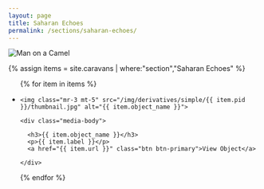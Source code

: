 ```yaml
---
layout: page
title: Saharan Echoes
permalink: /sections/saharan-echoes/
---
```


<div class="card">

  <img class="img-fluid" src="/img/man_on_camel.png" alt="Man on a Camel">

</div>


{% assign items = site.caravans | where:"section","Saharan Echoes" %}

<ul class="list-unstyled">

{% for item in items %}


  <li class="media mb-5">

    <img class="mr-3 mt-5" src="/img/derivatives/simple/{{ item.pid }}/thumbnail.jpg" alt="{{ item.object_name }}">

    <div class="media-body">

      <h3>{{ item.object_name }}</h3>
      <p>{{ item.label }}</p>
      <a href="{{ item.url }}" class="btn btn-primary">View Object</a>

    </div>

  </li>

{% endfor %}

</ul>
